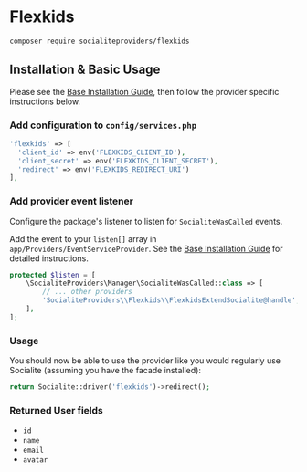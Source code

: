 # Flexkids

```bash
composer require socialiteproviders/flexkids
```

## Installation & Basic Usage

Please see the [Base Installation Guide](https://socialiteproviders.com/usage/), then follow the provider specific instructions below.

### Add configuration to `config/services.php`

```php
'flexkids' => [    
  'client_id' => env('FLEXKIDS_CLIENT_ID'),  
  'client_secret' => env('FLEXKIDS_CLIENT_SECRET'),  
  'redirect' => env('FLEXKIDS_REDIRECT_URI') 
],
```

### Add provider event listener

Configure the package's listener to listen for `SocialiteWasCalled` events.

Add the event to your `listen[]` array in `app/Providers/EventServiceProvider`. See the [Base Installation Guide](https://socialiteproviders.com/usage/) for detailed instructions.

```php
protected $listen = [
    \SocialiteProviders\Manager\SocialiteWasCalled::class => [
        // ... other providers
        'SocialiteProviders\\Flexkids\\FlexkidsExtendSocialite@handle',
    ],
];
```

### Usage

You should now be able to use the provider like you would regularly use Socialite (assuming you have the facade installed):

```php
return Socialite::driver('flexkids')->redirect();
```

### Returned User fields

- ``id``
- ``name``
- ``email``
- ``avatar``
